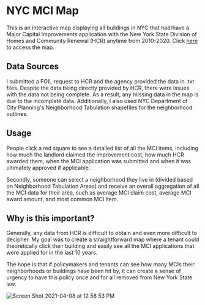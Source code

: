 # NYC MCI Map

This is an interactive map displaying all buildings in NYC that had/have a Major Capital Improvements application with 
the New York State Division of Homes and Community Renewal (HCR) anytime from 2010-2020. Click [here](https://wshenyc.github.io/nyc_mci_map/) to access the map.

## Data Sources

I submitted a FOIL request to HCR and the agency provided the data in .txt files. Despite the data being directly provided
by HCR, there were issues with the data not being complete. As a result, any missing data in the map is due to the incomplete data. 
Additionally, I also used NYC Department of City Planning's Neighborhood Tabulation shapefiles for the neighborhood outlines.

## Usage

People click a red square to see a detailed list of all the MCI items, including how much the landlord
claimed the improvement cost, how much HCR awarded them, when the MCI application was submitted and when it 
was ultimately approved if applicable. 

Secondly, someone can select a neighborhood they live in (divided based on Neighborhood Tabulation Areas)
and receive an overall aggregation of all the MCI data for their area, such as average MCI claim cost,
average MCI award amount, and most common MCI item. 

## Why is this important?

Generally, any data from HCR is difficult to obtain and even more difficult to decipher. My goal was to create a straightforward map
where a tenant could theoretically click their building and easily see all the MCI applications that were applied for in the last 10
years.

The hope is that if policymakers and tenants can see how many MCIs their neighborhoods or buildings have been hit by, it can create a 
sense of urgency to have this policy once and for all removed from New York State law. 

![Screen Shot 2021-04-08 at 12 58 53 PM](https://user-images.githubusercontent.com/73041144/114066877-2fc00200-986a-11eb-96f4-130992d49fd3.png)





